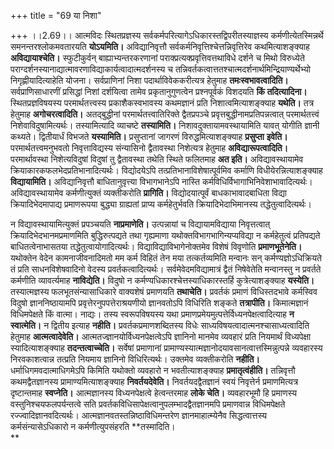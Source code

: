 +++
title = "69 या निशा"

+++
।।2.69।। आत्मविदः स्थितप्रज्ञस्य
सर्वकर्मपरित्यागेऽधिकारस्तद्विपरीतस्याज्ञस्य कर्मणीत्येतस्मिन्नर्थे
समनन्तरश्लोकमवतारयति **योऽयमिति।** अविद्यानिवृत्तौ
सर्वकर्मनिवृत्तिश्चेत्तन्निवृत्तिरेव कथमित्याशङ्क्याह
**अविद्यायाश्चेति।** स्फुटीकुर्वन् बाह्याभ्यन्तरकरणानां
पराक्प्रत्यक्प्रवृत्तिवत्तथाविधे दर्शने च मिथो विरुध्येते
पराग्दर्शनस्यानाद्यात्मावरणाविद्याकार्यत्वादात्मदर्शनस्य च
तन्निवर्तकत्वात्ततश्चात्मदर्शनार्थमिन्द्रियाण्यर्थेभ्यो
निगृह्णीयादित्याहेति योजना। सर्वप्राणिनां निशा पदार्थाविवेककरीत्यत्र
हेतुमाह **तमःस्वभावत्वादिति।** सर्वप्राणिसाधारणीं प्रसिद्धां निशां
दर्शयित्वा तामेव प्रकृतानुगुणत्वेन प्रश्नपूर्वकं विशदयति **किं
तदित्यादिना।** स्थितप्रज्ञविषयस्य परमार्थतत्त्वस्य प्रकाशैकस्वभावस्य
कथमज्ञानं प्रति निशात्वमित्याशङ्क्याह **यथेति।** तत्र हेतुमाह
**अगोचरत्वादिति।** अतद्बुद्धीनां परमार्थतत्त्वातिरिक्ते द्वैतप्रपञ्चे
प्रवृत्तबुद्धीनामप्रतिपन्नत्वात् परमार्थतत्त्वं निशेवाविदुषामित्यर्थः।
तस्यामित्यादि व्याचष्टे **तस्यामिति।** निशावदुक्तायामवस्थायामिति यावत्
योगीति ज्ञानी कथ्यते। द्वितीयार्धं विभजते **यस्यामिति।** प्रसुप्तानां
जागरणं विरुद्धमित्याशङ्क्याह **प्रसुप्ता** **इवेति।**
परमार्थतत्त्वमनुभवतो निवृत्ताविद्यस्य संन्यासिनो द्वैतावस्था निशेत्यत्र
हेतुमाह **अविद्यारूपत्वादिति।** परमार्थावस्था निशेत्यविदुषां विदुषां
तु द्वैतावस्था तथेति स्थिते फलितमाह **अत इति।** अविद्यावस्थायामेव
क्रियाकारकफलभेदप्रतिभानादित्यर्थः। विद्योदयेऽपि
तत्प्रतिभानाविशेषात्पूर्वमिव कर्माणि विधीयेरन्नित्याशङ्क्याह
**विद्यायामिति।** अविद्यानिवृत्तौ बाधितानुवृत्त्या विभागभानेऽपि नास्ति
कर्मविधिर्विभागाभिनिवेशाभावादित्यर्थः। अविद्यावस्थायामेव कर्मणीत्युक्तं
व्यक्तीकरोति **प्रागिति।** विद्योदयात्पूर्वं बाधकाभावादबाधिता विद्या
क्रियादिभेदमापाद्य प्रमाणरूपया बुद्ध्या ग्राह्यतां प्राप्य
कर्महेतुर्भवति क्रियादिभेदाभिमानस्य तद्धेतुत्वादित्यर्थः।  
  
न विद्यावस्थायामित्युक्तं प्रपञ्चयति **नाप्रमाणेति।** उत्पन्नायां च
विद्यायामविद्याया निवृत्तत्वात् क्रियादिभेदभानमप्रमाणमिति
बुद्धिरुत्पद्यते तथा गृह्यमाणा यथोक्तविभागभागिन्यप्यविद्या न
कर्महेतुत्वं प्रतिपद्यते बाधितत्वेनाभासतया तद्धेतुत्वायोगादित्यर्थः।
विद्याविद्याविभागेनोक्तमेव विशेषं विवृणोति **प्रमाणभूतेनेति।**
यथोक्तेन वेदेन कामनाजीवनादिमतो मम कर्म विहितं तेन मया तत्कर्तव्यमिति
मन्वानः सन् कर्मण्यज्ञोऽधिक्रियते तं प्रति साधनविशेषवादिनो वेदस्य
प्रवर्तकत्वादित्यर्थः। सर्वमेवेदमविद्यामात्रं द्वैतं निषेवेतेति
मन्वानस्तु न प्रवर्तते कर्मणीति व्यावर्त्यमाह **नाविद्येति।** विदुषो न
कर्मण्यधिकारश्चेत्तस्याधिकारस्तर्हि कुत्रेत्याशङ्क्याह **यस्येति।**
तस्यात्मज्ञस्य फलभूतसंन्यासाधिकारे वाक्यशेषं प्रमाणयति **तथाचेति।**
प्रवर्तकं प्रमाणं विधिस्तदभावे कर्मस्विव विदुषो ज्ञाननिष्ठायामपि
प्रवृत्तेरनुपपत्तेराश्रयणीयो ज्ञानवतोऽपि विधिरिति शङ्कते
**तत्रापीति।** किमात्मज्ञानं विधिमपेक्षते किं वात्मा। नाद्यः। तस्य
स्वरूपविषयस्य यथा प्रमाणप्रमेयमुत्पत्तेर्विध्यनपेक्षत्वादित्याह  **न
स्वात्मेति।** न द्वितीय इत्याह **नहीति।** प्रवर्तकप्रमाणशब्दितस्य
विधेः साध्यविषयत्वादात्मनश्चासाध्यत्वादिति हेतुमाह **आत्मत्वादेवेति।**
आत्मतज्ज्ञानयोर्विध्यनपेक्षत्वेऽपि ज्ञानिनो मानमेव व्यवहारं प्रति
नियमार्थं विध्यपेक्षा स्यादित्याशङ्क्याह **तदन्तत्वाच्चेति।** सर्वेषां
प्रमाणानां प्रामाण्यस्यात्मज्ञानोदयावसानत्वात्तस्मिन्नुत्पन्ने
व्यवहारस्य निरवकाशत्वान्न तत्प्रति नियमाय ज्ञानिनो विधिरित्यर्थः।
उक्तमेव व्यक्तीकरोति **नहीति।** धर्माधिगमवदात्माधिगमेऽपि किमिति
यथोक्तो व्यवहारो न भवतीत्याशङ्क्याह **प्रमातृत्वंहीति।** तन्निवृत्तौ
कथमद्वैतज्ञानस्य प्रामाण्यमित्याशङ्क्याह **निवर्तयदेवेति।**
निवर्तयदद्वैतज्ञानं स्वयं निवृत्तेर्न प्रमाणमित्यत्र दृष्टान्तमाह
**स्वप्नेति।** आत्मज्ञानस्य विध्यनपेक्षत्वे हेत्वन्तरमाह **लोके
चेति।** व्यवहारभूमौ हि प्रमाणस्य वस्तुनिश्चयफलपर्यन्तत्वे सति
प्रवर्तकविधिसापेक्षत्वानुपलम्भादद्वैतज्ञानमपि प्रमाणवान्न विधिमपेक्षते
रज्ज्वादिज्ञानवदित्यर्थः। आत्मज्ञानवतस्तन्निष्ठाविधिमन्तरेण
ज्ञानमाहात्म्येनैव सिद्धत्वात्तस्य कर्मसंन्यासेऽधिकारो न
कर्मणीत्युपसंहरति **तस्मादिति।  
**
